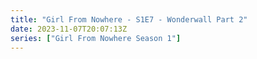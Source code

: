 ```yaml
---
title: "Girl From Nowhere - S1E7 - Wonderwall Part 2"
date: 2023-11-07T20:07:13Z
series: ["Girl From Nowhere Season 1"]
---
```



<mux-player stream-type="on-demand"
  src="https://kp3d-my.sharepoint.com/personal/ryoo_kp3d_onmicrosoft_com/_layouts/15/download.aspx?share=Ed0ufSQ0Dn5KnwsQrtQSC3gBRBsAMd3p7tw9wZhMyGUaIQ" prefer-playback="mse" controls>
  </mux-player>
  
  
  <script src="https://cdn.jsdelivr.net/npm/@mux/mux-player"></script>
  
 <script type="application/ld+json">
 {
  "@context": "https://schema.org/",
  "@type": "VideoObject",
  "name": "Girl From Nowhere - S1E7 - Wonderwall Part 2",
  "contentUrl": "https://stream.mux.com/FMkdNRJTjNt4Mnf00lcSRZPLG8HRr026rON1HLMSmpBbo.m3u8",
  "thumbnailUrl": "https://www.themoviedb.org/t/p/original/zcYqSMR4PcD4zFnVuXIGgt2Qi5.jpg?width=314&fit_mode=preserve&time=25",
  "uploadDate": "2023-11-07T20:07:13Z",
}

</script>
